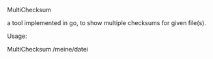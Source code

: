 MultiChecksum

a tool implemented in go, to show multiple checksums for given file(s).

Usage:

 MultiChecksum /meine/datei
